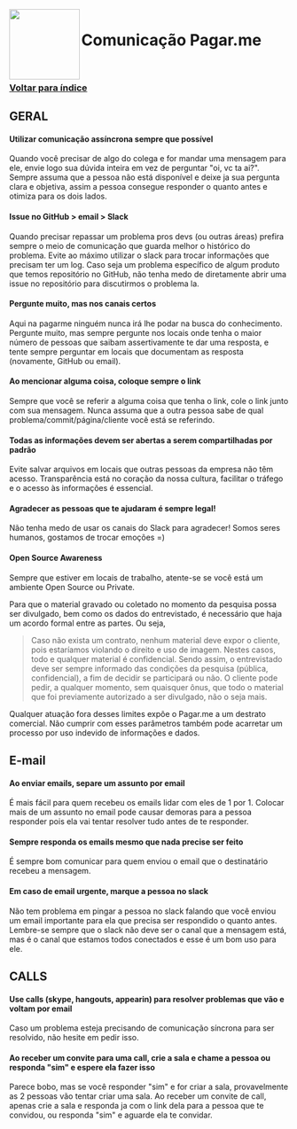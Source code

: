 <img src="https://cdn.rawgit.com/pagarme/brand/9ec30d3d4a6dd8b799bca1c25f60fb123ad66d5b/logo-circle.svg" width="127px" height="127px" align="left"/>

# Comunicação Pagar.me

<br>

### [Voltar para índice](README.md)

## GERAL

#### Utilizar comunicação assíncrona sempre que possível
Quando você precisar de algo do colega e for mandar uma mensagem para ele, envie logo sua dúvida inteira em vez de perguntar "oi, vc ta ai?". Sempre assuma que a pessoa não está disponível e deixe ja sua pergunta clara e objetiva, assim a pessoa consegue responder o quanto antes e otimiza para os dois lados.

#### Issue no GitHub > email > Slack
Quando precisar repassar um problema pros devs (ou outras áreas) prefira sempre o meio de comunicação que guarda melhor o histórico do problema. Evite ao máximo utilizar o slack para trocar informações que precisam ter um log. Caso seja um problema específico de algum produto que temos repositório no GitHub, não tenha medo de diretamente abrir uma issue no repositório para discutirmos o problema la.

#### Pergunte muito, mas nos canais certos
Aqui na pagarme ninguém nunca irá lhe podar na busca do conhecimento. Pergunte muito, mas sempre pergunte nos locais onde tenha o maior número de pessoas que saibam assertivamente te dar uma resposta, e tente sempre perguntar em locais que documentam as resposta (novamente, GitHub ou email).

#### Ao mencionar alguma coisa, coloque sempre o link
Sempre que você se referir a alguma coisa que tenha o link, cole o link junto com sua mensagem. Nunca assuma que a outra pessoa sabe de qual problema/commit/página/cliente você está se referindo.

#### Todas as informações devem ser abertas a serem compartilhadas por padrão
Evite salvar arquivos em locais que outras pessoas da empresa não têm acesso. Transparência está no coração da nossa cultura, facilitar o tráfego e o acesso às informações é essencial.

#### Agradecer as pessoas que te ajudaram é sempre legal!
Não tenha medo de usar os canais do Slack para agradecer! Somos seres humanos, gostamos de trocar emoções =)

#### Open Source Awareness

Sempre que estiver em locais de trabalho, atente-se se você está um ambiente
Open Source ou Private.

Para que o material gravado ou coletado no momento da pesquisa possa ser divulgado, bem como os dados do entrevistado, é necessário que haja um acordo formal entre as partes. Ou seja,

> Caso não exista um contrato, nenhum material deve expor o cliente, pois estaríamos violando o direito e uso de imagem. Nestes casos, todo e qualquer material é confidencial.
> Sendo assim, o entrevistado deve ser sempre informado das condições da pesquisa (pública, confidencial), a fim de decidir se participará ou não.
> O cliente pode pedir, a qualquer momento, sem quaisquer ônus, que todo o material que foi previamente autorizado a ser divulgado, não o seja mais.

Qualquer atuação fora desses limites expõe o Pagar.me a um destrato comercial. Não cumprir com esses parâmetros também pode acarretar um processo por uso indevido de informações e dados.

## E-mail

#### Ao enviar emails, separe um assunto por email
É mais fácil para quem recebeu os emails lidar com eles de 1 por 1. Colocar mais de um assunto no email pode causar demoras para a pessoa responder pois ela vai tentar resolver tudo antes de te responder.

#### Sempre responda os emails mesmo que nada precise ser feito
É sempre bom comunicar para quem enviou o email que o destinatário recebeu a mensagem.

#### Em caso de email urgente, marque a pessoa no slack
Não tem problema em pingar a pessoa no slack falando que você enviou um email importante para ela que precisa ser respondido o quanto antes. Lembre-se sempre que o slack não deve ser o canal que a mensagem está, mas é o canal que estamos todos conectados e esse é um bom uso para ele.

## CALLS

#### Use calls (skype, hangouts, appearin) para resolver problemas que vão e voltam por email
Caso um problema esteja precisando de comunicação síncrona para ser resolvido, não hesite em pedir isso.

#### Ao receber um convite para uma call, crie a sala e chame a pessoa ou responda "sim" e espere ela fazer isso
Parece bobo, mas se você responder "sim" e for criar a sala, provavelmente as 2 pessoas vão tentar criar uma sala. Ao receber um convite de call, apenas crie a sala e responda ja com o link dela para a pessoa que te convidou, ou responda "sim" e aguarde ela te convidar.

